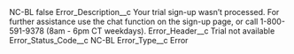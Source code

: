 <?xml version="1.0" encoding="UTF-8"?>
<CustomMetadata xmlns="http://soap.sforce.com/2006/04/metadata" xmlns:xsi="http://www.w3.org/2001/XMLSchema-instance" xmlns:xsd="http://www.w3.org/2001/XMLSchema">
    <label>NC-BL</label>
    <protected>false</protected>
    <values>
        <field>Error_Description__c</field>
        <value xsi:type="xsd:string">Your trial sign-up wasn’t processed. For further assistance use the chat function on the sign-up page, or call 1-800-591-9378 (8am - 6pm CT weekdays).</value>
    </values>
    <values>
        <field>Error_Header__c</field>
        <value xsi:type="xsd:string">Trial not available</value>
    </values>
    <values>
        <field>Error_Status_Code__c</field>
        <value xsi:type="xsd:string">NC-BL</value>
    </values>
    <values>
        <field>Error_Type__c</field>
        <value xsi:type="xsd:string">Error</value>
    </values>
</CustomMetadata>
